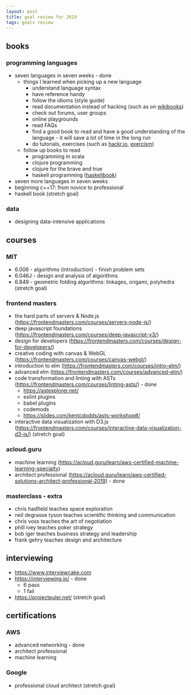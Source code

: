 ```yaml
---
layout: post
title: goal review for 2019
tags: goals review
---
```


## books

### programming languages

* seven languages in seven weeks - done
  * things I learned when picking up a new language
    * understand language syntax
    * have reference handy
    * follow the idioms (style guide)
    * read documentation instead of hacking (such as on [wikibooks](https://en.wikibooks.org/))
    * check out forums, user groups
    * online playgrounds
    * read FAQs
    * find a good book to read and have a good understanding of the language - it will save a lot of time in the long run
    * do tutorials, exercises (such as [hackr.io](https://hackr.io), [exercism](https://exercism.io/my/tracks))
  * follow up books to read
    * programming in scala
    * clojure programming
    * clojure for the brave and true
    * haskell programming ([haskellbook](http://haskellbook.com/))
* seven more languages in seven weeks
* beginning c++17: from novice to professional
* haskell book (stretch goal)

### data

* designing data-intensive applications

## courses

### MIT

* 6.006 - algorithms (introduction) - finish problem sets
* 6.046J - design and analysis of algorithms
* 6.849 - geometric folding algorithms: linkages, origami, polyhedra (stretch goal)

### frontend masters

* the hard parts of servers & Node.js (https://frontendmasters.com/courses/servers-node-js/)
* deep javascript foundations (https://frontendmasters.com/courses/deep-javascript-v3/)
* design for developers (https://frontendmasters.com/courses/design-for-developers/)
* creative coding with canvas & WebGL (https://frontendmasters.com/courses/canvas-webgl/)
* introduction to elm (https://frontendmasters.com/courses/intro-elm/)
* advanced elm (https://frontendmasters.com/courses/advanced-elm/)
* code transformation and linting with ASTs (https://frontendmasters.com/courses/linting-asts/) - done
  * https://astexplorer.net/
  * eslint plugins
  * babel plugins
  * codemods
  * https://slides.com/kentcdodds/asts-workshop#/
* interactive data visualization with D3.js (https://frontendmasters.com/courses/interactive-data-visualization-d3-js/) (stretch goal)

### acloud.guru

* machine learning (https://acloud.guru/learn/aws-certified-machine-learning-specialty)
* architect professional (https://acloud.guru/learn/aws-certified-solutions-architect-professional-2019) - done

### masterclass - extra

* chris hadfield teaches space exploration
* neil degrasse tyson teaches scientific thinking and communication
* chris voss teaches the art of negotiation
* phill ivey teaches poker strategy
* bob iger teaches business strategy and leadership
* frank gehry teaches design and architecture

## interviewing

* https://www.interviewcake.com
* https://interviewing.io/ - done
  * 6 pass
  * 1 fail
* https://projecteuler.net/ (stretch goal)

## certifications

### AWS

* advanced networking - done
* architect professional
* machine learning

### Google

* professional cloud architect (stretch goal)

